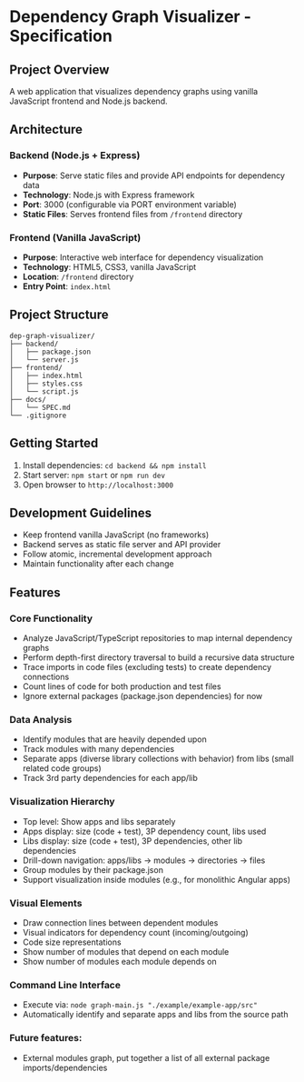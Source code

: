 # Dependency Graph Visualizer - Specification

## Project Overview

A web application that visualizes dependency graphs using vanilla JavaScript frontend and Node.js backend.

## Architecture

### Backend (Node.js + Express)
- **Purpose**: Serve static files and provide API endpoints for dependency data
- **Technology**: Node.js with Express framework
- **Port**: 3000 (configurable via PORT environment variable)
- **Static Files**: Serves frontend files from `/frontend` directory

### Frontend (Vanilla JavaScript)
- **Purpose**: Interactive web interface for dependency visualization
- **Technology**: HTML5, CSS3, vanilla JavaScript
- **Location**: `/frontend` directory
- **Entry Point**: `index.html`

## Project Structure

```
dep-graph-visualizer/
├── backend/
│   ├── package.json
│   └── server.js
├── frontend/
│   ├── index.html
│   ├── styles.css
│   └── script.js
├── docs/
│   └── SPEC.md
└── .gitignore
```

## Getting Started

1. Install dependencies: `cd backend && npm install`
2. Start server: `npm start` or `npm run dev`
3. Open browser to `http://localhost:3000`

## Development Guidelines

- Keep frontend vanilla JavaScript (no frameworks)
- Backend serves as static file server and API provider
- Follow atomic, incremental development approach
- Maintain functionality after each change


## Features

### Core Functionality
- Analyze JavaScript/TypeScript repositories to map internal dependency graphs
- Perform depth-first directory traversal to build a recursive data structure
- Trace imports in code files (excluding tests) to create dependency connections
- Count lines of code for both production and test files
- Ignore external packages (package.json dependencies) for now

### Data Analysis
- Identify modules that are heavily depended upon
- Track modules with many dependencies
- Separate apps (diverse library collections with behavior) from libs (small related code groups)
- Track 3rd party dependencies for each app/lib

### Visualization Hierarchy
- Top level: Show apps and libs separately
- Apps display: size (code + test), 3P dependency count, libs used
- Libs display: size (code + test), 3P dependencies, other lib dependencies
- Drill-down navigation: apps/libs → modules → directories → files
- Group modules by their package.json
- Support visualization inside modules (e.g., for monolithic Angular apps)

### Visual Elements
- Draw connection lines between dependent modules
- Visual indicators for dependency count (incoming/outgoing)
- Code size representations
- Show number of modules that depend on each module
- Show number of modules each module depends on

### Command Line Interface
- Execute via: `node graph-main.js "./example/example-app/src"`
- Automatically identify and separate apps and libs from the source path

### Future features:
* External modules graph, put together a list of all external package imports/dependencies

